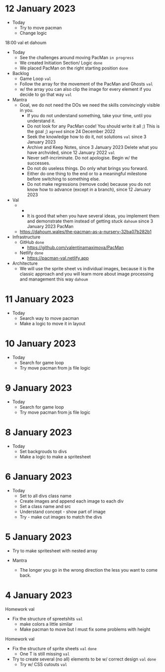 # 12 January 2023

* Today
   * Try to move pacman
   * Change logic

18:00 val et dahoum

* Today
  * See the challenges around moving PacMan `in progress`
  * We created Initiation Section/ Logic `done`
  * We placed PacMan on the right starting position `done`
* Backlog
  * Game Loop `val`
  * Follow the array for the movement of the PacMan and Ghosts `val`
  * w/ the array you can also clip the image for every element if you decide to go that way `val`
* Mantra
  * Goal, we do not need the DOs we need the skills convincingly visible in you.
    * If you do not understand something, take your time, until you understand it.
    * Do not look for any PacMan code! You should write it all ;) This is the goal ;) `agreed` since 24 December 2022
    * Seek the knowledge how to do it, not solutions `val` since 3 January 2023
    * Archive and Keep Notes, since 3 January 2023 Delete what you have archvided, since 12 January 2022 `val`
    * Never self-incriminate. Do not apologise. Begin w/ the successes.
    * Do not do useless things. Do only what brings you forward.
    * Either do one thing to the end or to a meaningful milestone before switching to something else.
    * Do not make regressions (remove code) because you do not know how to advance (except in a branch), since 12 January 2023
* Val
  * +
    * It is good that when you have several ideas, you implement them and demonstrate them instead of getting stuck `dahoum` since 3 January 2023
PacMan
  * https://dahoum.wales/the-pacman-as-a-nursery-32ba07b282b1
* Infrastructure
  * GitHub `done`
    * https://github.com/valentinamaximova/PacMan
  * Netlify `done`
    * https://pacman-val.netlify.app
* Architecture
  * We will use the sprite sheet vs individual images, because it is the classic approach and you will learn more about image processing and management this way `dahoum`

# 11 January 2023

* Today
   * Search way to move pacman
   * Make a logic to move it in layout

# 10 January 2023

* Today
   * Search for game loop
   * Try move pacman from js file logic

# 9 January 2023

* Today
   * Search for game loop
   * Try move pacman from js file logic

# 8 January 2023

* Today
   * Set backgrouds to divs
   * Make a logic to make a spritesheet

# 6 January 2023

* Today
  * Set to all divs class name
  * Create images and append each image to each div
  * Set a class name and src
  * Understand concept - show part of image
  * Try - make cut images to match the divs

# 5 January 2023

* Try to make spritesheet with nested array

* Mantra
  * The longer you go in the wrong direction the less you want to come back.

# 4 January 2023

Homework val

* Fix the structure of spreetshits `val`
  * make colors a little similar
  * Make pacman to move but I must fix some problems with height

Homework val

  * Fix the structure of sprite sheets `val` `done`
    * One T is still missing `val`
  * Try to create several (no all) elements to be w/ correct design `val` `done`
    * Try w/ CSS cutouts `val`